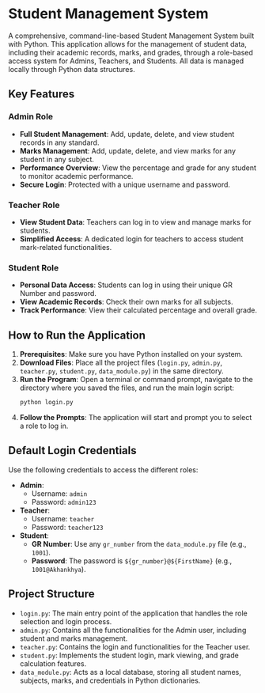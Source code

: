# Student Management System

A comprehensive, command-line-based Student Management System built with Python. This application allows for the management of student data, including their academic records, marks, and grades, through a role-based access system for Admins, Teachers, and Students. All data is managed locally through Python data structures.

## Key Features

### Admin Role
- **Full Student Management**: Add, update, delete, and view student records in any standard.
- **Marks Management**: Add, update, delete, and view marks for any student in any subject.
- **Performance Overview**: View the percentage and grade for any student to monitor academic performance.
- **Secure Login**: Protected with a unique username and password.

### Teacher Role
- **View Student Data**: Teachers can log in to view and manage marks for students.
- **Simplified Access**: A dedicated login for teachers to access student mark-related functionalities.

### Student Role
- **Personal Data Access**: Students can log in using their unique GR Number and password.
- **View Academic Records**: Check their own marks for all subjects.
- **Track Performance**: View their calculated percentage and overall grade.

## How to Run the Application

1.  **Prerequisites**: Make sure you have Python installed on your system.
2.  **Download Files**: Place all the project files (`login.py`, `admin.py`, `teacher.py`, `student.py`, `data_module.py`) in the same directory.
3.  **Run the Program**: Open a terminal or command prompt, navigate to the directory where you saved the files, and run the main login script:
    ```bash
    python login.py
    ```
4.  **Follow the Prompts**: The application will start and prompt you to select a role to log in.

## Default Login Credentials

Use the following credentials to access the different roles:

-   **Admin**:
    -   Username: `admin`
    -   Password: `admin123`
-   **Teacher**:
    -   Username: `teacher`
    -   Password: `teacher123`
-   **Student**:
    -   **GR Number**: Use any `gr_number` from the `data_module.py` file (e.g., `1001`).
    -   **Password**: The password is `${gr_number}@${FirstName}` (e.g., `1001@Akhankhya`).

## Project Structure

-   `login.py`: The main entry point of the application that handles the role selection and login process.
-   `admin.py`: Contains all the functionalities for the Admin user, including student and marks management.
-   `teacher.py`: Contains the login and functionalities for the Teacher user.
-   `student.py`: Implements the student login, mark viewing, and grade calculation features.
-   `data_module.py`: Acts as a local database, storing all student names, subjects, marks, and credentials in Python dictionaries.
